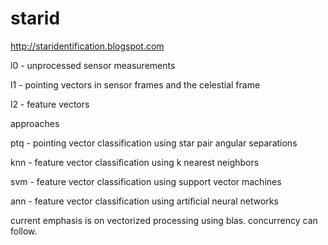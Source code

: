# starid
http://staridentification.blogspot.com

l0 - unprocessed sensor measurements

l1 - pointing vectors in sensor frames and the celestial frame

l2 - feature vectors

approaches

ptq - pointing vector classification using star pair angular separations

knn - feature vector classification using k nearest neighbors

svm - feature vector classification using support vector machines

ann - feature vector classification using artificial neural networks

current emphasis is on vectorized processing using blas. concurrency can follow.
